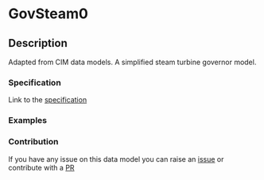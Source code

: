 # GovSteam0

## Description 

Adapted from CIM data models. A simplified steam turbine governor model.
### Specification

Link to the [specification](https://smart-data-models.github.io/dataModel.EnergyCIM/GovSteam0/doc/spec.md)
### Examples
### Contribution

 If you have any issue on this data model you can raise an [issue](https://github.com/smart-data-models/dataModel.EnergyCIM/issues)  or contribute with a [PR](https://github.com/smart-data-models/dataModel.EnergyCIM/pulls)